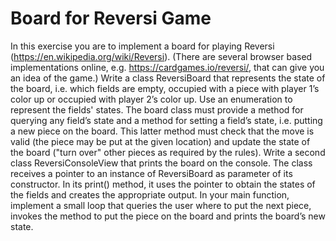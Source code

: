 # Board for Reversi Game
In this
exercise you are to implement a board for playing Reversi (https://en.wikipedia.org/wiki/Reversi).
(There are several browser based implementations online, e.g. https://cardgames.io/reversi/, that
can give you an idea of the game.)
Write a class ReversiBoard that represents the state of the board, i.e. which fields are empty,
occupied with a piece with player 1’s color up or occupied with player 2’s color up. Use an
enumeration to represent the fields' states.
The board class must provide a method for querying any field’s state and a method for setting a
field’s state, i.e. putting a new piece on the board. This latter method must check that the move is
valid (the piece may be put at the given location) and update the state of the board ("turn over"
other pieces as required by the rules).
Write a second class ReversiConsoleView that prints the board on the console. The class receives a
pointer to an instance of ReversiBoard as parameter of its constructor. In its print() method, it uses
the pointer to obtain the states of the fields and creates the appropriate output.
In your main function, implement a small loop that queries the user where to put the next piece,
invokes the method to put the piece on the board and prints the board’s new state.

